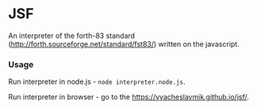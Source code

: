 # JSF

An interpreter of the forth-83 standard (http://forth.sourceforge.net/standard/fst83/) written on the javascript.


### Usage

Run interpreter in node.js - `node interpreter.node.js`.

Run interpreter in browser - go to the https://vyacheslavmik.github.io/jsf/.
